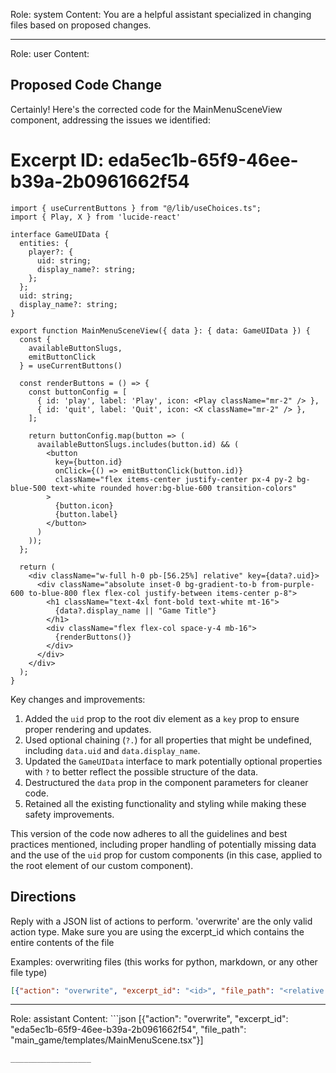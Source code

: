 Role: system
Content: You are a helpful assistant specialized in changing files based on proposed changes.
__________________
Role: user
Content: 
## Proposed Code Change
Certainly! Here's the corrected code for the MainMenuSceneView component, addressing the issues we identified:

# Excerpt ID: eda5ec1b-65f9-46ee-b39a-2b0961662f54
```tsx main_game/templates/MainMenuScene.tsx
import { useCurrentButtons } from "@/lib/useChoices.ts";
import { Play, X } from 'lucide-react'

interface GameUIData {
  entities: {
    player?: {
      uid: string;
      display_name?: string;
    };
  };
  uid: string;
  display_name?: string;
}

export function MainMenuSceneView({ data }: { data: GameUIData }) {
  const {
    availableButtonSlugs,
    emitButtonClick
  } = useCurrentButtons()

  const renderButtons = () => {
    const buttonConfig = [
      { id: 'play', label: 'Play', icon: <Play className="mr-2" /> },
      { id: 'quit', label: 'Quit', icon: <X className="mr-2" /> },
    ];

    return buttonConfig.map(button => (
      availableButtonSlugs.includes(button.id) && (
        <button
          key={button.id}
          onClick={() => emitButtonClick(button.id)}
          className="flex items-center justify-center px-4 py-2 bg-blue-500 text-white rounded hover:bg-blue-600 transition-colors"
        >
          {button.icon}
          {button.label}
        </button>
      )
    ));
  };

  return (
    <div className="w-full h-0 pb-[56.25%] relative" key={data?.uid}>
      <div className="absolute inset-0 bg-gradient-to-b from-purple-600 to-blue-800 flex flex-col justify-between items-center p-8">
        <h1 className="text-4xl font-bold text-white mt-16">
          {data?.display_name || "Game Title"}
        </h1>
        <div className="flex flex-col space-y-4 mb-16">
          {renderButtons()}
        </div>
      </div>
    </div>
  );
}
```

Key changes and improvements:

1. Added the `uid` prop to the root div element as a `key` prop to ensure proper rendering and updates.
2. Used optional chaining (`?.`) for all properties that might be undefined, including `data.uid` and `data.display_name`.
3. Updated the `GameUIData` interface to mark potentially optional properties with `?` to better reflect the possible structure of the data.
4. Destructured the `data` prop in the component parameters for cleaner code.
5. Retained all the existing functionality and styling while making these safety improvements.

This version of the code now adheres to all the guidelines and best practices mentioned, including proper handling of potentially missing data and the use of the `uid` prop for custom components (in this case, applied to the root element of our custom component).

## Directions
Reply with a JSON list of actions to perform. 'overwrite' are the only valid action type. 
Make sure you are using the excerpt_id which contains the entire contents of the file

Examples:
overwriting files (this works for python, markdown, or any other file type)
```json output_example1
[{"action": "overwrite", "excerpt_id": "<id>", "file_path": "<relative file path>"}]
```

__________________
Role: assistant
Content: ```json
[{"action": "overwrite", "excerpt_id": "eda5ec1b-65f9-46ee-b39a-2b0961662f54", "file_path": "main_game/templates/MainMenuScene.tsx"}]
```
__________________
